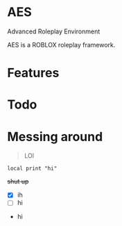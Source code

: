 # AES
Advanced Roleplay Environment

AES is a ROBLOX roleplay framework.

# Features

# Todo

# Messing around
> LOl

```
local print "hi"
```
~~shut up~~

- [x] ih
- [ ] hi

* hi

